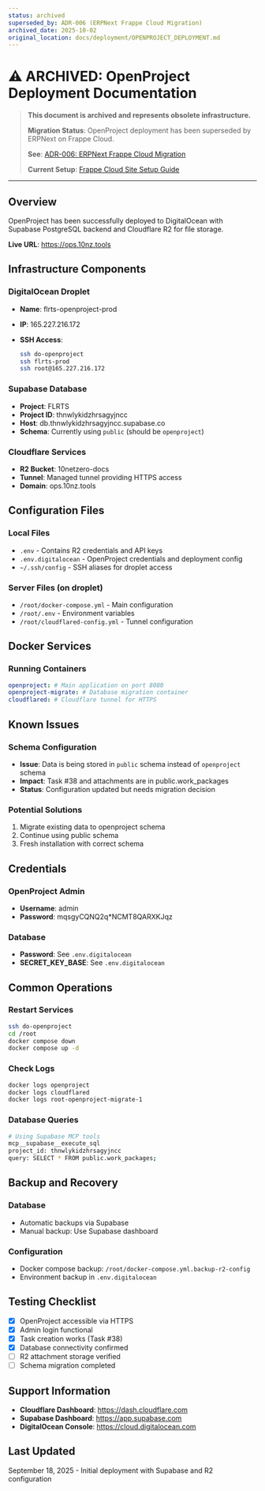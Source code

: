 ```yaml
---
status: archived
superseded_by: ADR-006 (ERPNext Frappe Cloud Migration)
archived_date: 2025-10-02
original_location: docs/deployment/OPENPROJECT_DEPLOYMENT.md
---
```


# ⚠️ ARCHIVED: OpenProject Deployment Documentation

> **This document is archived and represents obsolete infrastructure.**
>
> **Migration Status**: OpenProject deployment has been superseded by ERPNext on
> Frappe Cloud.
>
> **See**:
> [ADR-006: ERPNext Frappe Cloud Migration](../../architecture/adr/ADR-006-erpnext-frappe-cloud-migration.md)
>
> **Current Setup**:
> [Frappe Cloud Site Setup Guide](../../setup/frappe-cloud-site.md)

---

## Overview

OpenProject has been successfully deployed to DigitalOcean with Supabase
PostgreSQL backend and Cloudflare R2 for file storage.

**Live URL**: <https://ops.10nz.tools>

## Infrastructure Components

### DigitalOcean Droplet

- **Name**: flrts-openproject-prod
- **IP**: 165.227.216.172
- **SSH Access**:

  ```bash
  ssh do-openproject
  ssh flrts-prod
  ssh root@165.227.216.172
  ```

### Supabase Database

- **Project**: FLRTS
- **Project ID**: thnwlykidzhrsagyjncc
- **Host**: db.thnwlykidzhrsagyjncc.supabase.co
- **Schema**: Currently using `public` (should be `openproject`)

### Cloudflare Services

- **R2 Bucket**: 10netzero-docs
- **Tunnel**: Managed tunnel providing HTTPS access
- **Domain**: ops.10nz.tools

## Configuration Files

### Local Files

- `.env` - Contains R2 credentials and API keys
- `.env.digitalocean` - OpenProject credentials and deployment config
- `~/.ssh/config` - SSH aliases for droplet access

### Server Files (on droplet)

- `/root/docker-compose.yml` - Main configuration
- `/root/.env` - Environment variables
- `/root/cloudflared-config.yml` - Tunnel configuration

## Docker Services

### Running Containers

```yaml
openproject: # Main application on port 8080
openproject-migrate: # Database migration container
cloudflared: # Cloudflare tunnel for HTTPS
```

## Known Issues

### Schema Configuration

- **Issue**: Data is being stored in `public` schema instead of `openproject`
  schema
- **Impact**: Task #38 and attachments are in public.work_packages
- **Status**: Configuration updated but needs migration decision

### Potential Solutions

1. Migrate existing data to openproject schema
2. Continue using public schema
3. Fresh installation with correct schema

## Credentials

### OpenProject Admin

- **Username**: admin
- **Password**: mqsgyCQNQ2q\*NCMT8QARXKJqz

### Database

- **Password**: See `.env.digitalocean`
- **SECRET_KEY_BASE**: See `.env.digitalocean`

## Common Operations

### Restart Services

```bash
ssh do-openproject
cd /root
docker compose down
docker compose up -d
```

### Check Logs

```bash
docker logs openproject
docker logs cloudflared
docker logs root-openproject-migrate-1
```

### Database Queries

```bash
# Using Supabase MCP tools
mcp__supabase__execute_sql
project_id: thnwlykidzhrsagyjncc
query: SELECT * FROM public.work_packages;
```

## Backup and Recovery

### Database

- Automatic backups via Supabase
- Manual backup: Use Supabase dashboard

### Configuration

- Docker compose backup: `/root/docker-compose.yml.backup-r2-config`
- Environment backup in `.env.digitalocean`

## Testing Checklist

- [x] OpenProject accessible via HTTPS
- [x] Admin login functional
- [x] Task creation works (Task #38)
- [x] Database connectivity confirmed
- [ ] R2 attachment storage verified
- [ ] Schema migration completed

## Support Information

- **Cloudflare Dashboard**: <https://dash.cloudflare.com>
- **Supabase Dashboard**: <https://app.supabase.com>
- **DigitalOcean Console**: <https://cloud.digitalocean.com>

## Last Updated

September 18, 2025 - Initial deployment with Supabase and R2 configuration
